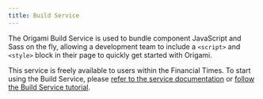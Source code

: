 ```yaml
---
title: Build Service
---
```



The Origami Build Service is used to bundle component JavaScript and Sass on the fly, allowing a development team to include a `<script>` and `<style>` block in their page to quickly get started with Origami.

This service is freely available to users within the Financial Times. To start using the Build Service, please <a href="https://www.ft.com/__origami/service/build" class="o-typography-link--external">refer to the service documentation</a> or [follow the Build Service tutorial](/docs/tutorials/build-service/).
